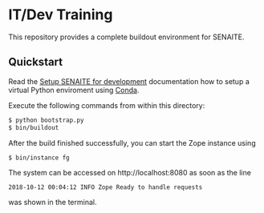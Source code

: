 # IT/Dev Training

This repository provides a complete buildout environment for SENAITE.


## Quickstart

Read the [Setup SENAITE for development](docs/development.md) documentation how
to setup a virtual Python enviroment using [Conda](https://conda.io/miniconda.html).

Execute the following commands from within this directory:

```sh
$ python bootstrap.py
$ bin/buildout
```

After the build finished successfully, you can start the Zope instance using

```sh
$ bin/instance fg
```

The system can be accessed on http://localhost:8080 as soon as the line
```
2018-10-12 00:04:12 INFO Zope Ready to handle requests
```
was shown in the terminal.


